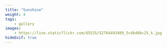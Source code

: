 ```yaml
---
title: "Sunshine"
weight: 4
tags:
    - gallery
images:
    - https://live.staticflickr.com/65535/52764493489_5c4b40bc25_k.jpg
hideExif: true
---
```


